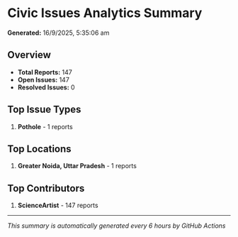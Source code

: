 #  Civic Issues Analytics Summary

**Generated:** 16/9/2025, 5:35:06 am

##  Overview
- **Total Reports:** 147
- **Open Issues:** 147
- **Resolved Issues:** 0

##  Top Issue Types
1. **Pothole** - 1 reports

##  Top Locations
1. **Greater Noida, Uttar Pradesh** - 1 reports

##  Top Contributors
1. **ScienceArtist** - 147 reports

---
*This summary is automatically generated every 6 hours by GitHub Actions*
